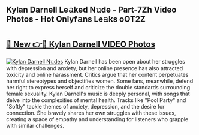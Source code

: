 ## Kylan Darnell Le𝚊ked N𝚞de - Part-7Zh Video Photos - Hot Onlyf𝚊ns Le𝚊ks oOT2Z

# <h2><a href="http://ab62590.deff.icu/?id=Kylan+Darnell">🔗 New 👉🔴 Kylan Darnell VIDEO Photos</a></h2>

[![Kylan Darnell N𝚞des](https://i.imgur.com/rIISA9y.gif)](http://ab62590.deff.icu/?id=Kylan+Darnell)
Kylan Darnell has been open about her struggles with depression and anxiety, but her online presence has also attracted toxicity and online harassment. Critics argue that her content perpetuates harmful stereotypes and objectifies women. Some fans, meanwhile, defend her right to express herself and criticize the double standards surrounding female sexuality. Kylan Darnell's music is deeply personal, with songs that delve into the complexities of mental health. Tracks like "Pool Party" and "Softly" tackle themes of anxiety, depression, and the desire for connection. She bravely shares her own struggles with these issues, creating a space of empathy and understanding for listeners who grapple with similar challenges.
